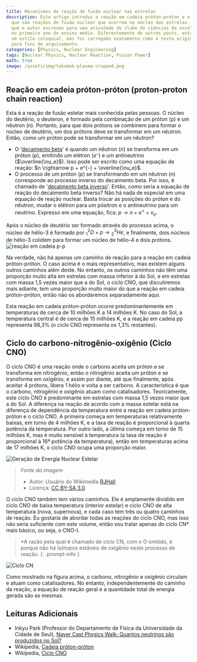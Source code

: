```yaml
---
title: Mecanismos de reação de fusão nuclear nas estrelas
description: Este artigo introduz a reação em cadeia próton-próton e o ciclo CNO,
  que são reações de fusão nuclear que ocorrem no núcleo das estrelas. Este é um ensaio
  que o autor escreveu para uma atividade do clube de ciências da escola quando estava
  no primeiro ano do ensino médio. Diferentemente de outros posts, está escrito em
  um estilo coloquial, mas foi carregado exatamente como o texto original na época
  para fins de arquivamento.
categories: [Physics, Nuclear Engineering]
tags: [Nuclear Physics, Nuclear Reaction, Fusion Power]
math: true
image: /assets/img/tokamak-plasma-cropped.png
---
```

## Reação em cadeia próton-próton (proton-proton chain reaction)
Esta é a reação de fusão estelar mais conhecida pelas pessoas. O núcleo do deutério, o deuteron, é formado pela combinação de um próton (p) e um nêutron (n). Portanto, para que dois prótons se combinem para formar o núcleo de deutério, um dos prótons deve se transformar em um nêutron. Então, como um próton pode se transformar em um nêutron?

- O '[decaimento beta](/posts/Nuclear-Stability-and-Radioactive-Decay/#decaimento-beta-negativo-beta--decay)' é quando um nêutron ($n$) se transforma em um próton ($p$), emitindo um elétron ($e⁻$) e um antineutrino ($\overline{\nu_e}$). Isso pode ser escrito como uma equação de reação: $n \rightarrow p + e^{-} + \overline{\nu_e}$.
- O processo de um próton ($p$) se transformando em um nêutron ($n$) corresponde ao processo inverso do decaimento beta. Por isso, é chamado de '[decaimento beta inverso](/posts/Nuclear-Stability-and-Radioactive-Decay/#decaimento-beta-positivo-beta-decay)'. Então, como seria a equação de reação do decaimento beta inverso? Não há nada de especial em uma equação de reação nuclear. Basta trocar as posições do próton e do nêutron, mudar o elétron para um pósitron e o antineutrino para um neutrino. Expresso em uma equação, fica: $p \rightarrow n + e^{+} + \nu_e$.

Após o núcleo de deutério ser formado através do processo acima, o núcleo de hélio-3 é formado por $^2_1D + p \rightarrow {^3_2He}$, e finalmente, dois núcleos de hélio-3 colidem para formar um núcleo de hélio-4 e dois prótons.  
![reação em cadeia p-p](https://upload.wikimedia.org/wikipedia/commons/8/85/Fusion_in_the_Sun.svg)

Na verdade, não há apenas um caminho de reação para a reação em cadeia próton-próton. O caso acima é o mais representativo, mas existem alguns outros caminhos além deste. No entanto, os outros caminhos não têm uma proporção muito alta em estrelas com massa inferior à do Sol, e em estrelas com massa 1,5 vezes maior que a do Sol, o ciclo CNO, que discutiremos mais adiante, tem uma proporção muito maior do que a reação em cadeia próton-próton, então não os abordaremos separadamente aqui.

Esta reação em cadeia próton-próton ocorre predominantemente em temperaturas de cerca de 10 milhões K a 14 milhões K. No caso do Sol, a temperatura central é de cerca de 15 milhões K, e a reação em cadeia pp representa 98,3% (o ciclo CNO representa os 1,3% restantes).

## Ciclo do carbono-nitrogênio-oxigênio (Ciclo CNO)
O ciclo CNO é uma reação onde o carbono aceita um próton e se transforma em nitrogênio, então o nitrogênio aceita um próton e se transforma em oxigênio, e assim por diante, até que finalmente, após aceitar 4 prótons, libera 1 hélio e volta a ser carbono. A característica é que o carbono, nitrogênio e oxigênio atuam como catalisadores. Teoricamente, este ciclo CNO é predominante em estrelas com massa 1,5 vezes maior que a do Sol. A diferença na reação de acordo com a massa estelar está na diferença de dependência da temperatura entre a reação em cadeia próton-próton e o ciclo CNO. A primeira começa em temperaturas relativamente baixas, em torno de 4 milhões K, e a taxa de reação é proporcional à quarta potência da temperatura. Por outro lado, a última começa em torno de 15 milhões K, mas é muito sensível à temperatura (a taxa de reação é proporcional à 16ª potência da temperatura), então em temperaturas acima de 17 milhões K, o ciclo CNO ocupa uma proporção maior.

![Geração de Energia Nuclear Estelar](https://upload.wikimedia.org/wikipedia/commons/5/5b/Nuclear_energy_generation.svg)
> *Fonte da imagem*
> - Autor: Usuário do Wikimedia [RJHall](https://commons.wikimedia.org/wiki/User:RJHall)
> - Licença: [CC BY-SA 3.0](https://creativecommons.org/licenses/by-sa/3.0/)

O ciclo CNO também tem vários caminhos. Ele é amplamente dividido em ciclo CNO de baixa temperatura (interior estelar) e ciclo CNO de alta temperatura (nova, supernova), e cada caso tem três ou quatro caminhos de reação. Eu gostaria de abordar todas as reações do ciclo CNO, mas isso não seria suficiente com este volume, então vou tratar apenas do ciclo CN* mais básico, ou seja, o CNO-I.

> *A razão pela qual é chamado de ciclo CN, com o O omitido, é porque não há isótopos estáveis de oxigênio neste processo de reação.
{: .prompt-info }

![Ciclo CN](https://upload.wikimedia.org/wikipedia/commons/2/21/CNO_Cycle.svg)

Como mostrado na figura acima, o carbono, nitrogênio e oxigênio circulam e atuam como catalisadores. No entanto, independentemente do caminho da reação, a equação de reação geral e a quantidade total de energia gerada são as mesmas.

## Leituras Adicionais
- Inkyu Park (Professor do Departamento de Física da Universidade da Cidade de Seul), [Naver Cast Physics Walk: Quantos neutrinos são produzidos no Sol?](https://terms.naver.com/entry.naver?docId=4125519&cid=58941&categoryId=58960)
- Wikipedia, [Cadeia próton-próton](https://en.wikipedia.org/wiki/Proton%E2%80%93proton_chain)
- Wikipedia, [Ciclo CNO](https://en.wikipedia.org/wiki/CNO_cycle)
